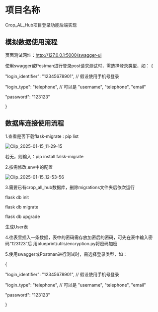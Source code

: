# 项目名称
Crop_AL_Hub项目登录功能后端实现


## **模拟数据使用流程**
页面测试网址：http://127.0.0.1:5000/swagger-ui


使用swagger或Postman进行登录post请求测试时，需选择登录类型，如：
{

"login_identifier": "12345678901",   // 假设使用手机号登录

"login_type": "telephone",            // 可以是 "username", "telephone", "email"

"password": "123123"

}



## 数据库连接使用流程
1.查看是否下载flask-migrate : pip list

![Clip_2025-01-15_11-29-15](https://github.com/user-attachments/assets/f5b45e09-c6be-48b0-bb9d-78cbcec0a23c)

若无，则输入：pip install falsk-migrate

2.按需修改.env中的配置

![Clip_2025-01-15_12-53-56](https://github.com/user-attachments/assets/1cab8a33-f2cf-42e1-8de2-1e471eb66a4a)


3.需要已有crop_all_hub数据库，删除migrations文件夹后依次运行

flask db init

flask db migrate

flask db upgrade

生成User表

4.往表里插入一条数据，表中的密码需存放加密后的密码，可先在表中输入密码“123123”后
用blueprint/utils/encryption.py将密码加密


5.使用swagger或Postman进行测试时，需选择登录类型，如：

{

  "login_identifier": "12345678901",   // 假设使用手机号登录
  
  "login_type": "telephone",            // 可以是 "username", "telephone", "email"
  
  "password": "123123"
  
}
